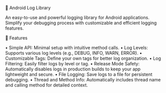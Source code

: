 📘 Android Log Library

An easy-to-use and powerful logging library for Android applications. Simplify your debugging process with customizable and efficient logging features.


🌟 Features

•	Simple API: Minimal setup with intuitive method calls.
•	Log Levels: Supports various log levels (e.g., DEBUG, INFO, WARN, ERROR).
•	Customizable Tags: Define your own tags for better log organization.
•	Log Filtering: Easily filter logs by level or tag.
•	Release Mode Safety: Automatically disables logs in production builds to keep your app lightweight and secure.
•	File Logging: Save logs to a file for persistent debugging.
•	Thread and Method Info: Automatically includes thread name and calling method for detailed context.
